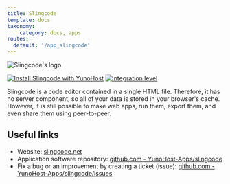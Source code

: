 ```yaml
---
title: Slingcode
template: docs
taxonomy:
    category: docs, apps
routes:
  default: '/app_slingcode'
---
```


![Slingcode's logo](image://slingcode_logo.svg?resize=,80)

[![Install Slingcode with YunoHost](https://install-app.yunohost.org/install-with-yunohost.png)](https://install-app.yunohost.org/?app=slingcode) [![Integration level](https://dash.yunohost.org/integration/slingcode.svg)](https://dash.yunohost.org/appci/app/slingcode)

Slingcode is a code editor contained in a single HTML file. Therefore, it has no server component, so all of your data is stored in your browser's cache. However, it is still possible to make web apps, run them, export them, and even share them using peer-to-peer.

## Useful links

+ Website: [slingcode.net](https://slingcode.net/)
+ Application software repository: [github.com - YunoHost-Apps/slingcode](https://github.com/chr15m/slingcode)
+ Fix a bug or an improvement by creating a ticket (issue): [github.com - YunoHost-Apps/slingcode/issues](https://github.com/YunoHost-Apps/slingcode_ynh/issues)
